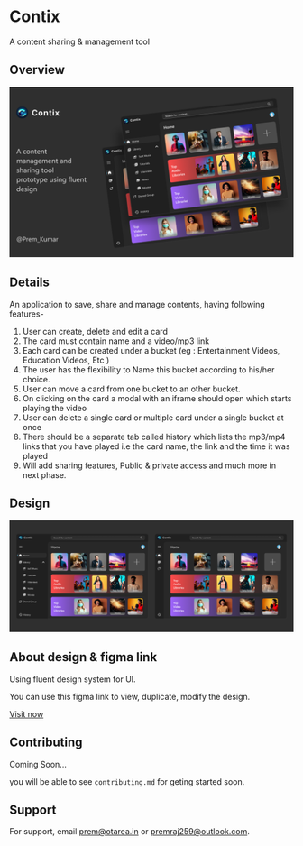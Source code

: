 
# Contix

A content sharing & management tool


## Overview

![App Screenshot](https://github.com/rpremOfficial/Contix/blob/main/Thumbnail.png)


## Details

An application to save, share and manage contents, having following features-

1. User can create, delete and edit a card
2. The card must contain name and a video/mp3 link
3. Each card can be created under a bucket (eg : Entertainment Videos, Education Videos, Etc )
4. The user has the flexibility to Name this bucket according to his/her choice.
5. User can move a card from one bucket to an other bucket.
6. On clicking on the card a modal with an iframe should open which starts playing the video
7. User can delete a single card or multiple card under a single bucket at once
8. There should be a separate tab called history which lists the mp3/mp4 links that you have played i.e the card name, the link and the time it was played
9. Will add sharing features, Public & private access and much more in next phase.

## Design

![App Screenshot](https://github.com/rpremOfficial/Contix/blob/main/design%20gallery.png)


## About design & figma link

Using fluent design system for UI.

You can use this figma link to view, duplicate, modify the design.

[Visit now](https://www.figma.com/community/file/1222274077306241040)


## Contributing

Coming Soon...

you will be able to see `contributing.md` for geting started soon.

## Support

For support, email prem@otarea.in or premraj259@outlook.com.

